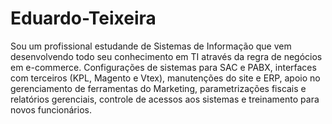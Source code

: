 # Eduardo-Teixeira

Sou um profissional estudande de Sistemas de Informação que vem desenvolvendo todo seu conhecimento em TI através da regra de negócios em e-commerce. Configurações de sistemas para SAC e PABX, interfaces com terceiros (KPL, Magento e Vtex), manutenções do site e ERP, apoio no gerenciamento de ferramentas do Marketing, parametrizações fiscais e relatórios gerenciais, controle de acessos aos sistemas e treinamento para novos funcionários.
